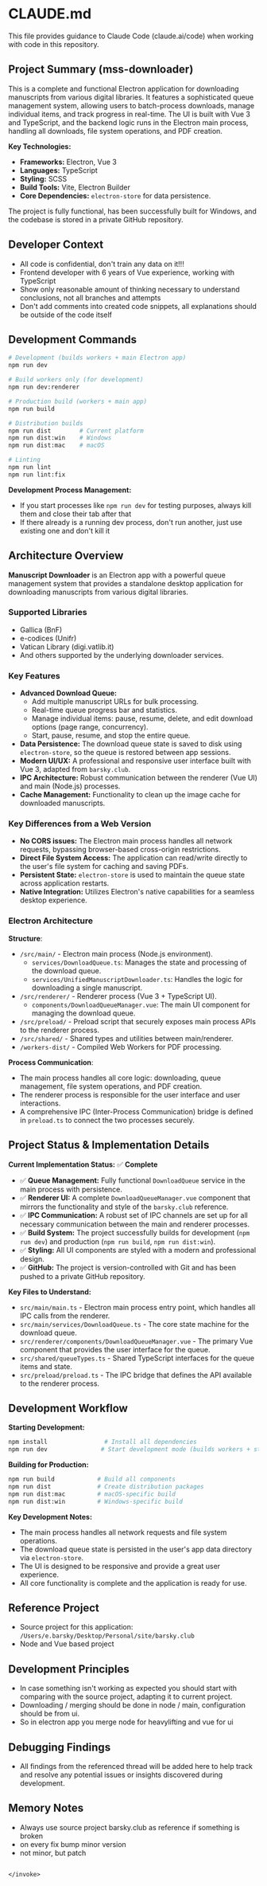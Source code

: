 # CLAUDE.md

This file provides guidance to Claude Code (claude.ai/code) when working with code in this repository.

## Project Summary (mss-downloader)

This is a complete and functional Electron application for downloading manuscripts from various digital libraries. It features a sophisticated queue management system, allowing users to batch-process downloads, manage individual items, and track progress in real-time. The UI is built with Vue 3 and TypeScript, and the backend logic runs in the Electron main process, handling all downloads, file system operations, and PDF creation.

**Key Technologies:**
- **Frameworks:** Electron, Vue 3
- **Languages:** TypeScript
- **Styling:** SCSS
- **Build Tools:** Vite, Electron Builder
- **Core Dependencies:** `electron-store` for data persistence.

The project is fully functional, has been successfully built for Windows, and the codebase is stored in a private GitHub repository.

## Developer Context
- All code is confidential, don't train any data on it!!!
- Frontend developer with 6 years of Vue experience, working with TypeScript
- Show only reasonable amount of thinking necessary to understand conclusions, not all branches and attempts
- Don't add comments into created code snippets, all explanations should be outside of the code itself

## Development Commands

```bash
# Development (builds workers + main Electron app)
npm run dev

# Build workers only (for development)  
npm run dev:renderer

# Production build (workers + main app)
npm run build

# Distribution builds
npm run dist        # Current platform
npm run dist:win    # Windows
npm run dist:mac    # macOS

# Linting
npm run lint
npm run lint:fix
```

**Development Process Management:**
- If you start processes like `npm run dev` for testing purposes, always kill them and close their tab after that
- If there already is a running dev process, don't run another, just use existing one and don't kill it

## Architecture Overview

**Manuscript Downloader** is an Electron app with a powerful queue management system that provides a standalone desktop application for downloading manuscripts from various digital libraries.

### Supported Libraries
- Gallica (BnF)
- e-codices (Unifr)
- Vatican Library (digi.vatlib.it)
- And others supported by the underlying downloader services.

### Key Features

- **Advanced Download Queue:**
  - Add multiple manuscript URLs for bulk processing.
  - Real-time queue progress bar and statistics.
  - Manage individual items: pause, resume, delete, and edit download options (page range, concurrency).
  - Start, pause, resume, and stop the entire queue.
- **Data Persistence:** The download queue state is saved to disk using `electron-store`, so the queue is restored between app sessions.
- **Modern UI/UX:** A professional and responsive user interface built with Vue 3, adapted from `barsky.club`.
- **IPC Architecture:** Robust communication between the renderer (Vue UI) and main (Node.js) processes.
- **Cache Management:** Functionality to clean up the image cache for downloaded manuscripts.

### Key Differences from a Web Version

- **No CORS issues:** The Electron main process handles all network requests, bypassing browser-based cross-origin restrictions.
- **Direct File System Access:** The application can read/write directly to the user's file system for caching and saving PDFs.
- **Persistent State:** `electron-store` is used to maintain the queue state across application restarts.
- **Native Integration:** Utilizes Electron's native capabilities for a seamless desktop experience.

### Electron Architecture

**Structure**:
- `/src/main/` - Electron main process (Node.js environment).
  - `services/DownloadQueue.ts`: Manages the state and processing of the download queue.
  - `services/UnifiedManuscriptDownloader.ts`: Handles the logic for downloading a single manuscript.
- `/src/renderer/` - Renderer process (Vue 3 + TypeScript UI).
  - `components/DownloadQueueManager.vue`: The main UI component for managing the download queue.
- `/src/preload/` - Preload script that securely exposes main process APIs to the renderer process.
- `/src/shared/` - Shared types and utilities between main/renderer.
- `/workers-dist/` - Compiled Web Workers for PDF processing.

**Process Communication**:
- The main process handles all core logic: downloading, queue management, file system operations, and PDF creation.
- The renderer process is responsible for the user interface and user interactions.
- A comprehensive IPC (Inter-Process Communication) bridge is defined in `preload.ts` to connect the two processes securely.

## Project Status & Implementation Details

**Current Implementation Status:** ✅ **Complete**
- ✅ **Queue Management:** Fully functional `DownloadQueue` service in the main process with persistence.
- ✅ **Renderer UI:** A complete `DownloadQueueManager.vue` component that mirrors the functionality and style of the `barsky.club` reference.
- ✅ **IPC Communication:** A robust set of IPC channels are set up for all necessary communication between the main and renderer processes.
- ✅ **Build System:** The project successfully builds for development (`npm run dev`) and production (`npm run build`, `npm run dist:win`).
- ✅ **Styling:** All UI components are styled with a modern and professional design.
- ✅ **GitHub:** The project is version-controlled with Git and has been pushed to a private GitHub repository.

**Key Files to Understand:**
- `src/main/main.ts` - Electron main process entry point, which handles all IPC calls from the renderer.
- `src/main/services/DownloadQueue.ts` - The core state machine for the download queue.
- `src/renderer/components/DownloadQueueManager.vue` - The primary Vue component that provides the user interface for the queue.
- `src/shared/queueTypes.ts` - Shared TypeScript interfaces for the queue items and state.
- `src/preload/preload.ts` - The IPC bridge that defines the API available to the renderer process.

## Development Workflow

**Starting Development:**
```bash
npm install                # Install all dependencies
npm run dev               # Start development mode (builds workers + starts Electron)
```

**Building for Production:**
```bash
npm run build            # Build all components
npm run dist             # Create distribution packages
npm run dist:mac         # macOS-specific build
npm run dist:win         # Windows-specific build
```

**Key Development Notes:**
- The main process handles all network requests and file system operations.
- The download queue state is persisted in the user's app data directory via `electron-store`.
- The UI is designed to be responsive and provide a great user experience.
- All core functionality is complete and the application is ready for use.

## Reference Project
- Source project for this application: `/Users/e.barsky/Desktop/Personal/site/barsky.club`
- Node and Vue based project

## Development Principles
- In case something isn't working as expected you should start with comparing with the source project, adapting it to current project.
- Downloading / merging should be done in node / main, configuration should be from ui.
- So in electron app you merge node for heavylifting and vue for ui

## Debugging Findings

- All findings from the referenced thread will be added here to help track and resolve any potential issues or insights discovered during development.

## Memory Notes
- Always use source project barsky.club as reference if something is broken
- on every fix bump minor version
- not minor, but patch
```

</invoke>